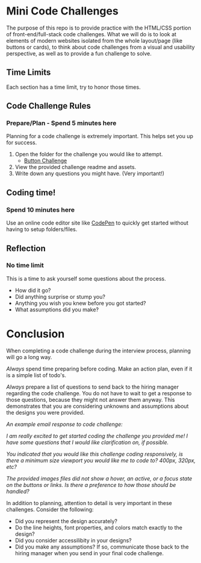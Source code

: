 # Mini Code Challenges
The purpose of this repo is to provide practice with the HTML/CSS portion of front-end/full-stack code challenges. What we will do is to look at elements of modern websites isolated from the whole layout/page (like buttons or cards), to think about code challenges from a visual and usability perspective, as well as to provide a fun challenge to solve. 


## Time Limits
Each section has a time limit, try to honor those times.

## Code Challenge Rules
### Prepare/Plan - Spend 5 minutes here
Planning for a code challenge is extremely important. This helps set you up for success. 
1. Open the folder for the challenge you would like to attempt.
    * [Button Challenge](/button-challenge/README.md)
2. View the provided challenge readme and assets.
3. Write down any questions you might have. (Very important!)

## Coding time! 
### Spend 10 minutes here
Use an online code editor site like [CodePen](https://codepen.io/pen/) to quickly get started without having to setup folders/files. 

## Reflection
### No time limit
This is a time to ask yourself some questions about the process. 
- How did it go? 
- Did anything surprise or stump you? 
- Anything you wish you knew before you got started? 
- What assumptions did you make? 

# Conclusion
When completing a code challenge during the interview process, planning will go a long way. 

_Always_ spend time preparing before coding. Make an action plan, even if it is a simple list of todo's.

_Always_ prepare a list of questions to send back to the hiring manager regarding the code challenge. You do not have to wait to get a response to those questions, because they might not answer them anyway. This demonstrates that you are considering unknowns and assumptions about the designs you were provided.  

*An example email response to code challenge:*

_I am really excited to get started coding the challenge you provided me! I have some questions that I would like clarification on, if possible._

_You indicated that you would like this challenge coding responsively, is there a minimum size viewport you would like me to code to? 400px, 320px, etc?_

_The provided images files did not show a hover, an active, or a focus state on the buttons or links. Is there a preference to how those should be handled?_

In addition to planning, attention to detail is very important in these challenges. Consider the following: 
- Did you represent the design accurately? 
- Do the line heights, font properties, and colors match exactly to the design? 
- Did you consider accessilibity in your designs? 
- Did you make any assumptions? If so, communicate those back to the hiring manager when you send in your final code challenge.